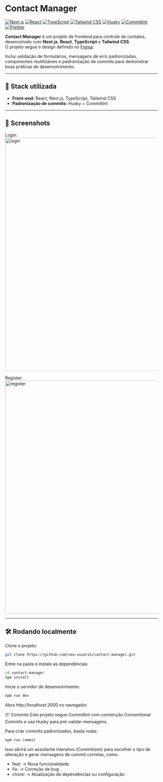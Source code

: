 # Contact Manager

[![Next.js](https://img.shields.io/badge/Next.js-000000?style=for-the-badge&logo=nextdotjs&logoColor=white)](https://nextjs.org/)
[![React](https://img.shields.io/badge/React-20232A?style=for-the-badge&logo=react&logoColor=61DAFB)](https://react.dev/)
[![TypeScript](https://img.shields.io/badge/TypeScript-3178C6?style=for-the-badge&logo=typescript&logoColor=white)](https://www.typescriptlang.org/)
[![Tailwind CSS](https://img.shields.io/badge/Tailwind_CSS-06B6D4?style=for-the-badge&logo=tailwindcss&logoColor=white)](https://tailwindcss.com/)
[![Husky](https://img.shields.io/badge/Husky-000000?style=for-the-badge&logo=husky&logoColor=white)](https://typicode.github.io/husky/#/)
[![Commitlint](https://img.shields.io/badge/Commitlint-000000?style=for-the-badge&logo=commitlint&logoColor=white)](https://commitlint.js.org/)
[![Prettier](https://img.shields.io/badge/Prettier-F7B93E?style=for-the-badge&logo=prettier&logoColor=white)](https://prettier.io/)

**Contact Manager** é um projeto de frontend para controle de contatos, desenvolvido com **Next.js**, **React**, **TypeScript** e **Tailwind CSS**.  
O projeto segue o design definido no [Figma](https://www.figma.com/design/1xoHhvXTjn55iqzHFb3XNO/Gerenciador-de-contatos--Community-?node-id=3106-396&t=3QSy66fz2WEdk00J-1).

Inclui validação de formulários, mensagens de erro padronizadas, componentes reutilizáveis e padronização de commits para demonstrar boas práticas de desenvolvimento.

---

## 🚀 Stack utilizada

- **Front-end:** React, Next.js, TypeScript, Tailwind CSS
- **Padronização de commits:** Husky + Commitlint

---

## 📸 Screenshots
Login:
<img width="1366" height="768" alt="login" src="https://github.com/user-attachments/assets/5bf3c05d-dfdc-4b25-ab08-497d89fcc6e3" />

Register:
<img width="1366" height="768" alt="register" src="https://github.com/user-attachments/assets/ff42d2bb-59a1-405f-8ce2-2e0fb14c898b" />

---

## 🛠 Rodando localmente

Clone o projeto:

```bash
git clone https://github.com/seu-usuario/contact-manager.git

```

Entre na pasta e instale as dependências:

```bash
cd contact-manager
npm install
```

Inicie o servidor de desenvolvimento:

```bash
npm run dev
```

Abra http://localhost:3000 no navegador.

📦 Commits
Este projeto segue Commitlint com convenção Conventional Commits e usa Husky para pré-validar mensagens.

Para criar commits padronizados, basta rodar:

```bash
npm run commit
```

Isso abrirá um assistente interativo (Commitizen) para escolher o tipo de alteração e gerar mensagens de commit corretas, como:

- feat: → Nova funcionalidade
- fix: → Correção de bug
- chore: → Atualização de dependências ou configuração
